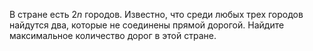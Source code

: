 В стране есть $2n$ городов. Известно, что среди любых трех городов найдутся два, которые не соединены прямой дорогой. Найдите максимальное количество дорог в этой стране.